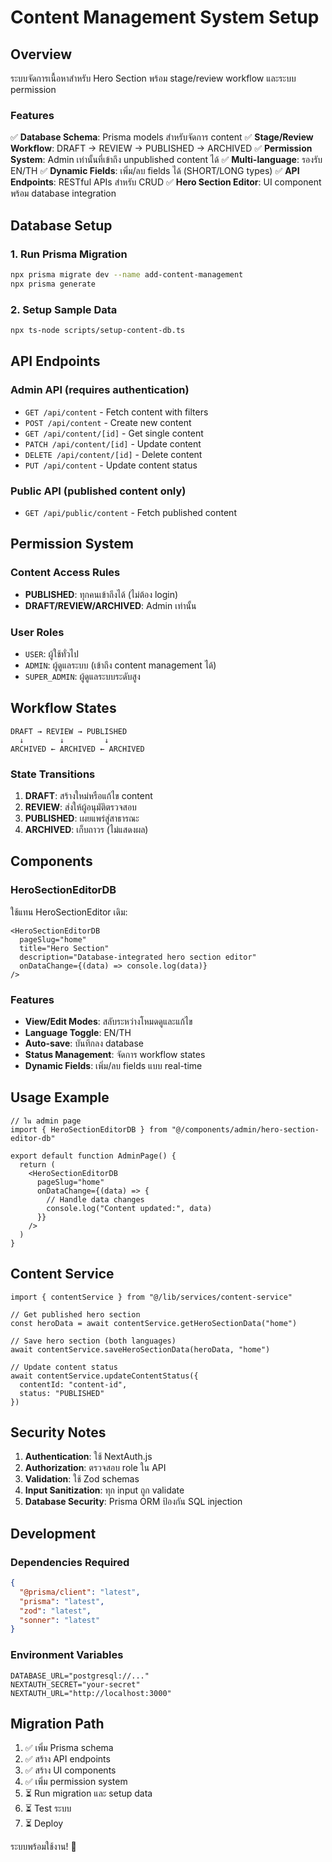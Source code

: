 # Content Management System Setup

## Overview

ระบบจัดการเนื้อหาสำหรับ Hero Section พร้อม stage/review workflow และระบบ permission

### Features

✅ **Database Schema**: Prisma models สำหรับจัดการ content
✅ **Stage/Review Workflow**: DRAFT → REVIEW → PUBLISHED → ARCHIVED
✅ **Permission System**: Admin เท่านั้นที่เข้าถึง unpublished content ได้
✅ **Multi-language**: รองรับ EN/TH
✅ **Dynamic Fields**: เพิ่ม/ลบ fields ได้ (SHORT/LONG types)
✅ **API Endpoints**: RESTful APIs สำหรับ CRUD
✅ **Hero Section Editor**: UI component พร้อม database integration

## Database Setup

### 1. Run Prisma Migration

```bash
npx prisma migrate dev --name add-content-management
npx prisma generate
```

### 2. Setup Sample Data

```bash
npx ts-node scripts/setup-content-db.ts
```

## API Endpoints

### Admin API (requires authentication)

- `GET /api/content` - Fetch content with filters
- `POST /api/content` - Create new content  
- `GET /api/content/[id]` - Get single content
- `PATCH /api/content/[id]` - Update content
- `DELETE /api/content/[id]` - Delete content
- `PUT /api/content` - Update content status

### Public API (published content only)

- `GET /api/public/content` - Fetch published content

## Permission System

### Content Access Rules

- **PUBLISHED**: ทุกคนเข้าถึงได้ (ไม่ต้อง login)
- **DRAFT/REVIEW/ARCHIVED**: Admin เท่านั้น

### User Roles

- `USER`: ผู้ใช้ทั่วไป
- `ADMIN`: ผู้ดูแลระบบ (เข้าถึง content management ได้)
- `SUPER_ADMIN`: ผู้ดูแลระบบระดับสูง

## Workflow States

```
DRAFT → REVIEW → PUBLISHED
  ↓        ↓         ↓
ARCHIVED ← ARCHIVED ← ARCHIVED
```

### State Transitions

1. **DRAFT**: สร้างใหม่หรือแก้ไข content
2. **REVIEW**: ส่งให้ผู้อนุมัติตรวจสอบ
3. **PUBLISHED**: เผยแพร่สู่สาธารณะ
4. **ARCHIVED**: เก็บถาวร (ไม่แสดงผล)

## Components

### HeroSectionEditorDB

ใช้แทน HeroSectionEditor เดิม:

```tsx
<HeroSectionEditorDB
  pageSlug="home"
  title="Hero Section"
  description="Database-integrated hero section editor"
  onDataChange={(data) => console.log(data)}
/>
```

### Features

- **View/Edit Modes**: สลับระหว่างโหมดดูและแก้ไข
- **Language Toggle**: EN/TH
- **Auto-save**: บันทึกลง database
- **Status Management**: จัดการ workflow states
- **Dynamic Fields**: เพิ่ม/ลบ fields แบบ real-time

## Usage Example

```tsx
// ใน admin page
import { HeroSectionEditorDB } from "@/components/admin/hero-section-editor-db"

export default function AdminPage() {
  return (
    <HeroSectionEditorDB
      pageSlug="home"
      onDataChange={(data) => {
        // Handle data changes
        console.log("Content updated:", data)
      }}
    />
  )
}
```

## Content Service

```tsx
import { contentService } from "@/lib/services/content-service"

// Get published hero section
const heroData = await contentService.getHeroSectionData("home")

// Save hero section (both languages)
await contentService.saveHeroSectionData(heroData, "home")

// Update content status
await contentService.updateContentStatus({
  contentId: "content-id",
  status: "PUBLISHED"
})
```

## Security Notes

1. **Authentication**: ใช้ NextAuth.js
2. **Authorization**: ตรวจสอบ role ใน API
3. **Validation**: ใช้ Zod schemas
4. **Input Sanitization**: ทุก input ถูก validate
5. **Database Security**: Prisma ORM ป้องกัน SQL injection

## Development

### Dependencies Required

```json
{
  "@prisma/client": "latest",
  "prisma": "latest", 
  "zod": "latest",
  "sonner": "latest"
}
```

### Environment Variables

```env
DATABASE_URL="postgresql://..."
NEXTAUTH_SECRET="your-secret"
NEXTAUTH_URL="http://localhost:3000"
```

## Migration Path

1. ✅ เพิ่ม Prisma schema
2. ✅ สร้าง API endpoints
3. ✅ สร้าง UI components
4. ✅ เพิ่ม permission system
5. ⏳ Run migration และ setup data
6. ⏳ Test ระบบ
7. ⏳ Deploy

ระบบพร้อมใช้งาน! 🎉